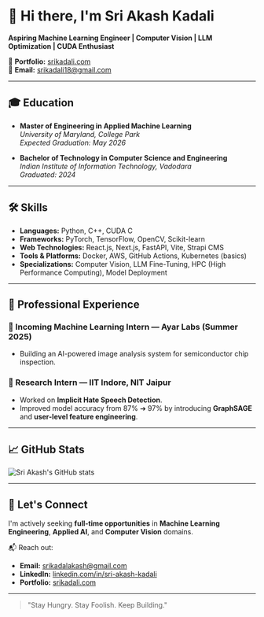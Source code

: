 # 👋 Hi there, I'm Sri Akash Kadali

**Aspiring Machine Learning Engineer | Computer Vision | LLM Optimization | CUDA Enthusiast**

🔗 **Portfolio:** [srikadali.com](https://www.srikadali.com/)  
📧 **Email:** srikadali18@gmail.com

---

## 🎓 Education
- **Master of Engineering in Applied Machine Learning**  
  *University of Maryland, College Park*  
  *Expected Graduation: May 2026*

- **Bachelor of Technology in Computer Science and Engineering**  
  *Indian Institute of Information Technology, Vadodara*  
  *Graduated: 2024*

---

## 🛠️ Skills

- **Languages:** Python, C++, CUDA C
- **Frameworks:** PyTorch, TensorFlow, OpenCV, Scikit-learn
- **Web Technologies:** React.js, Next.js, FastAPI, Vite, Strapi CMS
- **Tools & Platforms:** Docker, AWS, GitHub Actions, Kubernetes (basics)
- **Specializations:** Computer Vision, LLM Fine-Tuning, HPC (High Performance Computing), Model Deployment

---

## 💼 Professional Experience

### 🔹 Incoming Machine Learning Intern — **Ayar Labs** (Summer 2025)
- Building an AI-powered image analysis system for semiconductor chip inspection.

### 🔹 Research Intern — **IIT Indore**, **NIT Jaipur**
- Worked on **Implicit Hate Speech Detection**.
- Improved model accuracy from 87% ➔ 97% by introducing **GraphSAGE** and **user-level feature engineering**.

---

## 📈 GitHub Stats

![Sri Akash's GitHub stats](https://github-readme-stats.vercel.app/api?username=SriAkashKadali&show_icons=true&theme=default)

---

## 🌟 Let's Connect

I'm actively seeking **full-time opportunities** in **Machine Learning Engineering**, **Applied AI**, and **Computer Vision** domains.

📬 Reach out:  
- **Email:** srikadalakash@gmail.com  
- **LinkedIn:** [linkedin.com/in/sri-akash-kadali](https://www.linkedin.com/in/sri-akash-kadali/)  
- **Portfolio:** [srikadali.com](https://www.srikadali.com/)

---

> "Stay Hungry. Stay Foolish. Keep Building."
